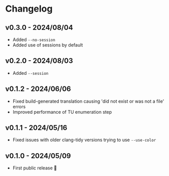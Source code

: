 # Changelog

## v0.3.0 - 2024/08/04

-   Added `--no-session`
-   Added use of sessions by default

## v0.2.0 - 2024/08/03

-   Added `--session`

## v0.1.2 - 2024/06/06

-   Fixed build-generated translation causing 'did not exist or was not a file' errors
-   Improved performance of TU enumeration step

## v0.1.1 - 2024/05/16

-   Fixed issues with older clang-tidy versions trying to use `--use-color`

## v0.1.0 - 2024/05/09

-   First public release 🎉&#xFE0F;

